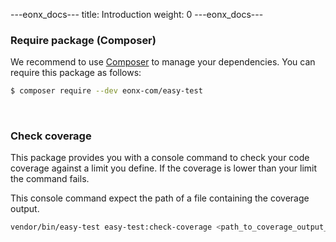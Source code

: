 ---eonx_docs---
title: Introduction
weight: 0
---eonx_docs---

### Require package (Composer)

We recommend to use [Composer][1] to manage your dependencies. You can require this package as follows:

```bash
$ composer require --dev eonx-com/easy-test
```

<br>

### Check coverage

This package provides you with a console command to check your code coverage against a limit you define. If the coverage
is lower than your limit the command fails.

This console command expect the path of a file containing the coverage output.

```bash
vendor/bin/easy-test easy-test:check-coverage <path_to_coverage_output_file> --coverage=90
```

[1]: https://getcomposer.org/
